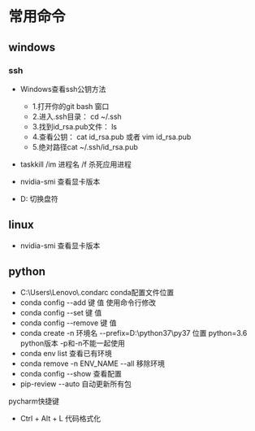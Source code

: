 # 常用命令

## windows

### ssh

- Windows查看ssh公钥方法

  - 1.打开你的git bash 窗口
  - 2.进入.ssh目录： cd ~/.ssh
  - 3.找到id_rsa.pub文件： ls
  - 4.查看公钥： cat id_rsa.pub 或者 vim id_rsa.pub
  - 5.绝对路径cat ~/.ssh/id_rsa.pub
- taskkill /im 进程名 /f  杀死应用进程
- nvidia-smi 查看显卡版本
- D: 切换盘符

## linux

- nvidia-smi 查看显卡版本

## python

- C:\Users\Lenovo\\.condarc conda配置文件位置
- conda config --add 键 值 使用命令行修改
- conda config --set 键 值
- conda config --remove 键 值
- conda create -n 环境名 --prefix=D:\python37\py37 位置 python=3.6 python版本 -p和-n不能一起使用
- conda env list 查看已有环境
- conda remove -n ENV_NAME --all 移除环境
- conda config --show 查看配置
- pip-review --auto 自动更新所有包

pycharm快捷键

- Ctrl + Alt + L 代码格式化
